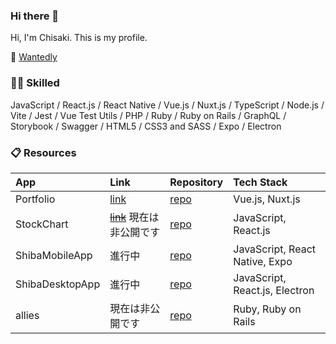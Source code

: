 ### Hi there 👋

Hi, I'm Chisaki. This is my profile.

🌱 [Wantedly](https://www.wantedly.com/id/chisaki0606)

### 👩‍💻 Skilled

JavaScript / React.js / React Native / Vue.js / Nuxt.js / TypeScript / Node.js / Vite / Jest / Vue Test Utils / PHP / Ruby / Ruby on Rails / GraphQL / Storybook / Swagger / HTML5 / CSS3 and SASS / Expo / Electron

### 📋 Resources
|App|Link|Repository|Tech Stack|
|:--|:--|:--|:--|
|Portfolio|[link](https://www.chisaki-ibe.com/)|[repo](https://github.com/chisaki66/portfolio)|Vue.js, Nuxt.js|
|StockChart|~~[link]()~~ 現在は非公開です|[repo](https://github.com/chisaki66/stock-chart)|JavaScript, React.js|
|ShibaMobileApp|進行中|[repo](https://github.com/chisaki66/shiba-mobile-app)|JavaScript, React Native, Expo|
|ShibaDesktopApp|進行中|[repo](https://github.com/chisaki66/shiba-desktop-app)|JavaScript, React.js, Electron |
|allies|現在は非公開です|[repo](https://github.com/chisaki66/allies)|Ruby, Ruby on Rails |
